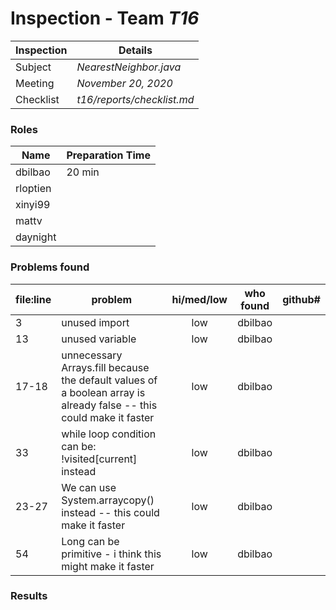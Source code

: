# Inspection - Team *T16* 
 
| Inspection | Details |
| ----- | ----- |
| Subject | *NearestNeighbor.java*|
| Meeting | *November 20, 2020* |
| Checklist | *t16/reports/checklist.md* |

### Roles

| Name | Preparation Time |
| ---- | ---- |
| dbilbao | 20 min |
| rloptien | |
| xinyi99 | |
| mattv | |
| daynight| |

### Problems found

| file:line | problem | hi/med/low | who found | github#  |
| --- | --- | :---: | :---: | --- |
| 3 | unused import| low | dbilbao | |
| 13 | unused variable| low | dbilbao | |
| 17-18 | unnecessary Arrays.fill because the default values of a boolean array is already false  -- this could make it faster| low | dbilbao | |
| 33 | while loop condition can be: !visited[current] instead | low | dbilbao | |
| 23-27 | We can use System.arraycopy() instead -- this could make it faster | low | dbilbao | |
| 54 | Long can be primitive - i think this might make it faster | low | dbilbao | |


### Results
